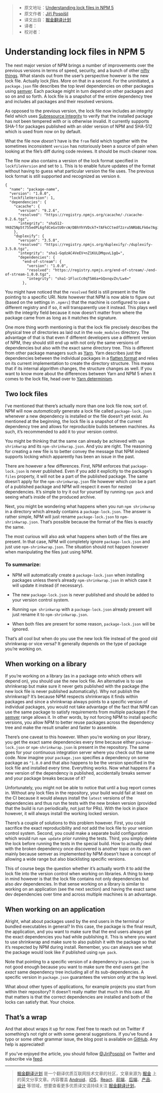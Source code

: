 > * 原文地址：[Understanding lock files in NPM 5](http://jpospisil.com/2017/06/02/understanding-lock-files-in-npm-5.html)
> * 原文作者：[Jiří Pospíšil](https://twitter.com/JiriPospisil)
> * 译文出自：[掘金翻译计划](https://github.com/xitu/gold-miner)
> * 译者：
> * 校对者：

# Understanding lock files in NPM 5

The next major version of NPM brings a number of improvements over the previous versions in terms of speed, security, and a bunch of other [nifty things](//blog.npmjs.org/post/161276872334/npm5-is-now-npmlatest). What stands out from the user’s perspective however is the new lock file. Actually lock *files*. More on that in a second. For the uninitiated, a `package.json` file describes the top level dependencies on other packages using [semver](//semver.org/). Each package might in turn depend on other packages and so on and so forth. A lock file is a snapshot of the entire dependency tree and includes all packages and their resolved versions.

As opposed to the previous version, the lock file now includes an integrity field which uses [Subresource Integrity](https://w3c.github.io/webappsec-subresource-integrity/) to verify that the installed package has not been tempered with or is otherwise invalid. It currently supports SHA-1 for packages published with an older version of NPM and SHA-512 which is used from now on by default.

What the file now *doesn’t* have is the `from` field which together with the sometimes inconsistent `version` has notoriously been a source of pain when looking at the file’s diff during code reviews. It should be much cleaner now.

The file now also contains a version of the lock format specified in `lockfileVersion` and set to `1`. This is to enable future updates of the format without having to guess what particular version the file uses. The previous lock format is still supported and recognized as version `0`.


```
{
  "name": "package-name",
  "version": "1.0.0",
  "lockfileVersion": 1,
  "dependencies": {
    "cacache": {
      "version": "9.2.6",
      "resolved": "https://registry.npmjs.org/cacache/-/cacache-9.2.6.tgz",
      "integrity": "sha512-YK0Z5Np5t755edPL6gfdCeGxtU0rcW/DBhYhYVDckT+7AFkCCtedf2zru5NRbBLFk6e7Agi/RaqTOAfiaipUfg=="
    },
    "duplexify": {
      "version": "3.5.0",
      "resolved": "https://registry.npmjs.org/duplexify/-/duplexify-3.5.0.tgz",
      "integrity": "sha1-GqdzAC4VeEV+nZ1KULDMquvL1gQ=",
      "dependencies": {
        "end-of-stream": {
          "version": "1.0.0",
          "resolved": "https://registry.npmjs.org/end-of-stream/-/end-of-stream-1.0.0.tgz",
          "integrity": "sha1-1FlucCc0qT5A6a+GQxnqvZn/Lw4="
        },
```

You might have noticed that the `resolved` field is still present in the file pointing to a specific URI. Note however that NPM is now able to figure out (based on the settings in `.npmrc`) that the machine is configured to use a different registry and if so, it will transparently use it instead. This plays well with the integrity field because it now doesn’t matter from where the package came from as long as it matches the signature.

One more thing worth mentioning is that the lock file precisely describes the physical tree of directories as laid out in the `node_modules` directory. The advantage of that is that even if different developers use a different version of NPM, they should still end up with not only the same versions of dependencies but also with the exact same directory tree. This is different from other package managers such as [Yarn](https://yarnpkg.com/en/). Yarn describes just the dependencies between the individual packages in a [flatten format](https://github.com/yarnpkg/yarn/blob/46750b2bebd487fb2d2011b9c4b7646ec6e2d8a3/yarn.lock) and relies on its current implementation to create the directory structure. This means that if its internal algorithm changes, the structure changes as well. If you want to know more about the differences between Yarn and NPM 5 when it comes to the lock file, head over to [Yarn determinism](https://yarnpkg.com/blog/2017/05/31/determinism/).

## Two lock files

I’ve mentioned that there’s actually more than one lock file now, sort of. NPM will now *automatically* generate a lock file called `package-lock.json` whenever a new dependency is installed or the file doesn’t yet exist. As mentioned at the beginning, the lock file is a snapshot of the current dependency tree and allows for reproducible builds between machines. As such, it’s recommended to add it to your version control.

You might be thinking that the same can already be achieved with `npm shrinkwrap` and its `npm-shrinkwrap.json`. And you are right. The reasoning for creating a new file is to better convey the message that NPM indeed supports locking which apparently has been an issue in the past.

There are however a few differences. First, NPM enforces that `package-lock.json` is never published. Even if you add it explicitly to the package’s `files` property, it will not be a part of the published package. The same doesn’t apply for the `npm-shrinkwrap.json` file however which *can* be a part of a published package and NPM will respect it even for nested dependencies. It’s simple to try it out for yourself by running `npm pack` and seeing what’s inside of the produced archive.

Next, you might be wondering what happens when you run `npm shrinkwrap` in a directory which already contains a `package-lock.json`. The answer is rather simple, NPM will just rename `package-lock.json` to `npm-shrinkwrap.json`. That’s possible because the format of the files is exactly the same.

The most curious will also ask what happens when both of the files are present. In that case, NPM will completely ignore `package-lock.json` and just use `npm-shrinkwrap.json`. The situation should not happen however when manipulating the files just using NPM.

### To summarize:

- NPM will automatically create a `package-lock.json` when installing packages unless there’s already `npm-shrinkwrap.json` in which case it will update it instead (if necessary).

- The new `package-lock.json` is never published and should be added to your version control system.

- Running `npm shrinkwrap` with a `package-lock.json` already present will just rename it to `npm-shrinkwrap.json`.

- When both files are present for some reason, `package-lock.json` will be ignored.

That’s all cool but when do you use the new lock file instead of the good old shrinkwrap or vice versa? It generally depends on the type of package you’re working on.

## When working on a library

If you’re working on a library (as in a package onto which others will depend on), you should use the new lock file. An alternative is to use shrinkwrap but make sure it never gets published with the package (the new lock file is never published automatically). Why not publish the shrinkwrap? It’s because NPM respects shrinkwraps it finds within packages and since a shrinkwrap always points to a specific version of individual packages, you would not take advantage of the fact that NPM can use the same package to satisfy requirements from multiple packages if the [semver](//semver.org) range allows it. In other words, by not forcing NPM to install specific versions, you allow NPM to better reuse packages across the dependency tree and make the result smaller and faster to assemble.

There’s one caveat to this however. When you’re working on your library, you get the exact same dependencies every time because either `package-lock.json` or `npm-shrinkwrap.json` is present in the repository. The same goes for your continuous integration server where you check out the same code. Now imagine your `package.json` specifies a dependency on some package as `^1.0.0` and that also happens to be the version specified in the lock file and installed every time. Everything works. Now what happens if a new version of the dependency is published, accidentally breaks semver and your package breaks because of it?

Unfortunately, you might not be able to notice that until a bug report comes in. Without any lock files in the repository, your build would fail at least on the CI because it would always install the `latest` versions of the dependencies and thus run the tests with the new broken version (provided that the build is run periodically, not just for PRs). With the lock in place however, it will always install the working locked version.

There’s a couple of solutions to this problem however. First, you could sacrifice the exact reproducibility and *not* add the lock file to your version control system. Second, you could make a separate build configuration which would run `npm update` prior running the tests. Third, you simply delete the lock before running the tests in the special build. How to actually deal with the broken dependency once discovered is another topic on its own mainly because semver as implemented by NPM doesn’t have a concept of allowing a wide range but also blacklisting specific versions.

This of course begs the question whether it’s actually worth it to add the lock file into the version control when working on libraries. A thing to keep in mind however is that the lock file contains not only dependencies but also *dev* dependencies. In that sense working on a library is similar to working on an application (see the next section) and having the exact same dev dependencies over time and across multiple machines is an advantage.

## When working on an application

Alright, what about packages used by the end users in the terminal or bundled executables in general? In this case, the package is the final result, the application, and you want to make sure that the end users always get the exact dependencies you had while publishing it. This is where you want to use shrinkwrap and make sure to also publish it with the package so that it’s respected by NPM during install. Remember, you can always see what the package would look like if published using `npm pack`.

Note that pointing to a specific version of a dependency in `package.json` is not good enough because you want to make sure the end users get the *exact* same dependency tree including all of its sub-dependencies. A specific version in `package.json` guarantees the version only at the top level.

What about other types of applications, for example projects you start from within their repository? It doesn’t really matter that much in this case. All that matters is that the correct dependencies are installed and both of the locks can satisfy that. Your choice.

## That’s a wrap

And that about wraps it up for now. Feel free to reach out on Twitter if something’s not right or with some general suggestions. If you’ve found a typo or some other grammar issue, the blog post is available on [GitHub](https://github.com/jiripospisil/jpospisil.com). Any help is appreciated!

If you've enjoyed the article, you should follow [@JiriPospisil](https://twitter.com/JiriPospisil) on Twitter and subscribe via [feed](/feed.xml).

---

> [掘金翻译计划](https://github.com/xitu/gold-miner) 是一个翻译优质互联网技术文章的社区，文章来源为 [掘金](https://juejin.im) 上的英文分享文章。内容覆盖 [Android](https://github.com/xitu/gold-miner#android)、[iOS](https://github.com/xitu/gold-miner#ios)、[React](https://github.com/xitu/gold-miner#react)、[前端](https://github.com/xitu/gold-miner#前端)、[后端](https://github.com/xitu/gold-miner#后端)、[产品](https://github.com/xitu/gold-miner#产品)、[设计](https://github.com/xitu/gold-miner#设计) 等领域，想要查看更多优质译文请持续关注 [掘金翻译计划](https://github.com/xitu/gold-miner)。
